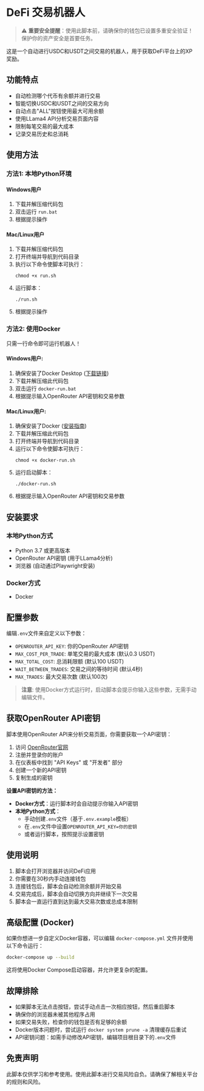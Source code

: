 # DeFi 交易机器人

> ⚠️ **重要安全提醒**：使用此脚本前，请确保你的钱包已设置多重安全验证！保护你的资产安全是首要任务。

这是一个自动进行USDC和USDT之间交易的机器人，用于获取DeFi平台上的XP奖励。

## 功能特点

- 自动检测哪个代币有余额并进行交易
- 智能切换USDC和USDT之间的交易方向
- 自动点击"ALL"按钮使用最大可用余额
- 使用LLama4 API分析交易页面内容
- 限制每笔交易的最大成本
- 记录交易历史和总消耗

## 使用方法

### 方法1: 本地Python环境

#### Windows用户

1. 下载并解压缩代码包
2. 双击运行 `run.bat`
3. 根据提示操作

#### Mac/Linux用户

1. 下载并解压缩代码包
2. 打开终端并导航到代码目录
3. 执行以下命令使脚本可执行：
   ```
   chmod +x run.sh
   ```
4. 运行脚本：
   ```
   ./run.sh
   ```
5. 根据提示操作

### 方法2: 使用Docker

只需一行命令即可运行机器人！

#### Windows用户:

1. 确保安装了Docker Desktop ([下载链接](https://www.docker.com/products/docker-desktop/))
2. 下载并解压缩此代码包
3. 双击运行 `docker-run.bat`
4. 根据提示输入OpenRouter API密钥和交易参数

#### Mac/Linux用户:

1. 确保安装了Docker ([安装指南](https://docs.docker.com/get-docker/))
2. 下载并解压缩此代码包
3. 打开终端并导航到代码目录
4. 运行以下命令使脚本可执行：
   ```
   chmod +x docker-run.sh
   ```
5. 运行启动脚本：
   ```
   ./docker-run.sh
   ```
6. 根据提示输入OpenRouter API密钥和交易参数

## 安装要求

### 本地Python方式
- Python 3.7 或更高版本
- OpenRouter API密钥 (用于LLama4分析)
- 浏览器 (自动通过Playwright安装)

### Docker方式
- Docker

## 配置参数

编辑`.env`文件来自定义以下参数：

- `OPENROUTER_API_KEY`: 你的OpenRouter API密钥
- `MAX_COST_PER_TRADE`: 单笔交易的最大成本 (默认0.3 USDT)
- `MAX_TOTAL_COST`: 总消耗限额 (默认100 USDT)
- `WAIT_BETWEEN_TRADES`: 交易之间的等待时间 (默认4秒)
- `MAX_TRADES`: 最大交易次数 (默认100次)

> **注意**: 使用Docker方式运行时，启动脚本会提示你输入这些参数，无需手动编辑文件。

## 获取OpenRouter API密钥

脚本使用OpenRouter API来分析交易页面，你需要获取一个API密钥：

1. 访问 [OpenRouter官网](https://openrouter.ai/)
2. 注册并登录你的账户
3. 在仪表板中找到 "API Keys" 或 "开发者" 部分
4. 创建一个新的API密钥
5. 复制生成的密钥

**设置API密钥的方法：**

- **Docker方式**：运行脚本时会自动提示你输入API密钥
- **本地Python方式**：
  - 手动创建`.env`文件（基于`.env.example`模板）
  - 在`.env`文件中设置`OPENROUTER_API_KEY=你的密钥`
  - 或者运行脚本，按照提示设置密钥

## 使用说明

1. 脚本会打开浏览器并访问DeFi应用
2. 你需要在30秒内手动连接钱包
3. 连接钱包后，脚本会自动检测余额并开始交易
4. 交易完成后，脚本会自动切换方向并继续下一次交易
5. 脚本会一直运行直到达到最大交易次数或总成本限制

## 高级配置 (Docker)

如果你想进一步自定义Docker容器，可以编辑 `docker-compose.yml` 文件并使用以下命令运行：

```bash
docker-compose up --build
```

这将使用Docker Compose启动容器，并允许更复杂的配置。

## 故障排除

- 如果脚本无法点击按钮，尝试手动点击一次相应按钮，然后重启脚本
- 确保你的浏览器未被其他程序占用
- 如果交易失败，检查你的钱包是否有足够的余额
- Docker版本问题时，尝试运行 `docker system prune -a` 清理缓存后重试
- API密钥问题：如需手动修改API密钥，编辑项目根目录下的`.env`文件

## 免责声明

此脚本仅供学习和参考使用。使用此脚本进行交易风险自负。请确保了解相关平台的规则和风险。 